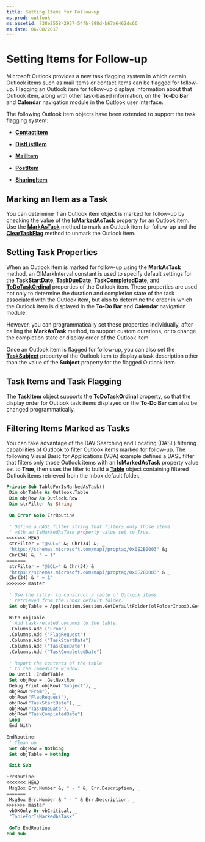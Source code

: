```yaml
---
title: Setting Items for Follow-up
ms.prod: outlook
ms.assetid: 738e2558-2957-54fb-898d-b67a6462dc66
ms.date: 06/08/2017
---
```



# Setting Items for Follow-up

Microsoft Outlook provides a new task flagging system in which certain Outlook items such as mail items or contact items can be flagged for follow-up. Flagging an Outlook item for follow-up displays information about that Outlook item, along with other task-based information, on the  **To-Do Bar** and **Calendar** navigation module in the Outlook user interface.

The following Outlook item objects have been extended to support the task flagging system:

-  **[ContactItem](../../../api/Outlook.ContactItem.md)**
    
-  **[DistListItem](../../../api/Outlook.DistListItem.md)**
    
-  **[MailItem](../../../api/Outlook.MailItem.md)**
    
-  **[PostItem](../../../api/Outlook.PostItem.md)**
    
-  **[SharingItem](../../../api/Outlook.SharingItem.md)**
    

## Marking an Item as a Task

You can determine if an Outlook item object is marked for follow-up by checking the value of the  **[IsMarkedAsTask](../../../api/Outlook.MailItem.IsMarkedAsTask.md)** property for an Outlook item. Use the **[MarkAsTask](../../../api/Outlook.MailItem.MarkAsTask.md)** method to mark an Outlook item for follow-up and the **[ClearTaskFlag](../../../api/Outlook.MailItem.ClearTaskFlag.md)** method to unmark the Outlook item.


## Setting Task Properties

When an Outlook item is marked for follow-up using the  **MarkAsTask** method, an OlMarkInterval constant is used to specify default settings for the **[TaskStartDate](../../../api/Outlook.MailItem.TaskStartDate.md)**,  **[TaskDueDate](../../../api/Outlook.MailItem.TaskDueDate.md)**,  **[TaskCompletedDate](../../../api/Outlook.MailItem.TaskCompletedDate.md)**, and  **[ToDoTaskOrdinal](../../../api/Outlook.MailItem.ToDoTaskOrdinal.md)** properties of the Outlook item. These properties are used not only to determine the duration and completion state of the task associated with the Outlook item, but also to determine the order in which the Outlook item is displayed in the **To-Do Bar** and **Calendar** navigation module.

However, you can programmatically set these properties individually, after calling the  **MarkAsTask** method, to support custom durations, or to change the completion state or display order of the Outlook item.

Once an Outlook item is flagged for follow-up, you can also set the  **[TaskSubject](../../../api/Outlook.MailItem.TaskSubject.md)** property of the Outlook item to display a task description other than the value of the **Subject** property for the flagged Outlook item.


## Task Items and Task Flagging

The  **[TaskItem](../../../api/Outlook.TaskItem.md)** object supports the **[ToDoTaskOrdinal](../../../api/Outlook.TaskItem.ToDoTaskOrdinal.md)** property, so that the display order for Outlook task items displayed on the **To-Do Bar** can also be changed programmatically.


## Filtering Items Marked as Tasks

You can take advantage of the DAV Searching and Locating (DASL) filtering capabilities of Outlook to filter Outlook items marked for follow-up. The following Visual Basic for Applications (VBA) example defines a DASL filter that filters only those Outlook items with an  **IsMarkedAsTask** property value set to **True**, then uses the filter to build a  **[Table](../../../api/Outlook.Table.md)** object containing filtered Outlook items retrieved from the Inbox default folder.


```vb
Private Sub TableForIsMarkedAsTask() 
 Dim objTable As Outlook.Table 
 Dim objRow As Outlook.Row 
 Dim strFilter As String 
 
 On Error GoTo ErrRoutine 
 
 ' Define a DASL filter string that filters only those items 
 ' with an IsMarkedAsTask property value set to True. 
<<<<<<< HEAD
 strFilter = "@SQL=" &; Chr(34) &; _ 
 "https://schemas.microsoft.com/mapi/proptag/0x0E2B0003" &; _ 
 Chr(34) &; " = 1" 
=======
 strFilter = "@SQL=" & Chr(34) & _ 
 "https://schemas.microsoft.com/mapi/proptag/0x0E2B0003" & _ 
 Chr(34) & " = 1" 
>>>>>>> master
 
 ' Use the filter to construct a table of Outlook items 
 ' retrieved from the Inbox default folder. 
 Set objTable = Application.Session.GetDefaultFolder(olFolderInbox).GetTable(strFilter) 
 
 With objTable 
 ' Add task-related columns to the table. 
 .Columns.Add ("From") 
 .Columns.Add ("FlagRequest") 
 .Columns.Add ("TaskStartDate") 
 .Columns.Add ("TaskDueDate") 
 .Columns.Add ("TaskCompletedDate") 
 
 ' Report the contents of the table 
 ' to the Immediate window. 
 Do Until .EndOfTable 
 Set objRow = .GetNextRow 
 Debug.Print objRow("Subject"), _ 
 objRow("From"), _ 
 objRow("FlagRequest"), _ 
 objRow("TaskStartDate"), _ 
 objRow("TaskDueDate"), _ 
 objRow("TaskCompletedDate") 
 Loop 
 End With 
 
EndRoutine: 
 ' Clean up 
 Set objRow = Nothing 
 Set objTable = Nothing 
 
 Exit Sub 
 
ErrRoutine: 
<<<<<<< HEAD
 MsgBox Err.Number &; " - " &; Err.Description, _ 
=======
 MsgBox Err.Number & " - " & Err.Description, _ 
>>>>>>> master
 vbOKOnly Or vbCritical, _ 
 "TableForIsMarkedAsTask" 
 
 GoTo EndRoutine 
End Sub
```


